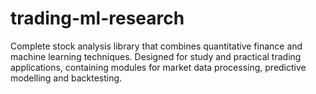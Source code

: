 # trading-ml-research
Complete stock analysis library that combines quantitative finance and machine learning techniques. Designed for study and practical trading applications, containing modules for market data processing, predictive modelling and backtesting.
